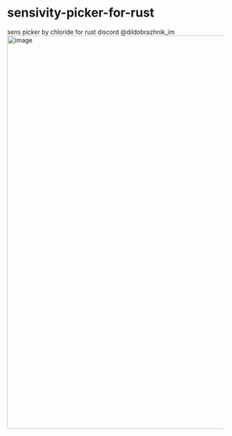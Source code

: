 # sensivity-picker-for-rust
sens picker by chloride for rust discord  @dildobrazhnik_im
<img width="666" height="909" alt="image" src="https://github.com/user-attachments/assets/3a890c00-1b6c-4f4a-977a-29742343c210" />
